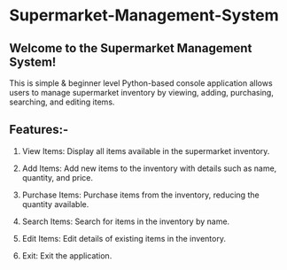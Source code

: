 # Supermarket-Management-System
## Welcome to the Supermarket Management System! 

This is simple & beginner level Python-based console application allows users to manage supermarket inventory by viewing, adding, purchasing, searching, and editing items.

## Features:-

1) View Items: Display all items available in the supermarket inventory.

2) Add Items: Add new items to the inventory with details such as name, quantity, and price.

3) Purchase Items: Purchase items from the inventory, reducing the quantity available.

4) Search Items: Search for items in the inventory by name.

5) Edit Items: Edit details of existing items in the inventory.

6) Exit: Exit the application.
